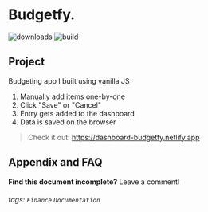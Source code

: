 
Budgetfy.
===
![downloads](https://img.shields.io/badge/downloads-1-brightgreen)
![build](https://img.shields.io/badge/netlify-passing-brightgreen)

## Project

Budgeting app I built using vanilla JS

1. Manually add items one-by-one
2. Click "Save" or "Cancel"
3. Entry gets added to the dashboard
4. Data is saved on the browser

> Check it out: https://dashboard-budgetfy.netlify.app

## Appendix and FAQ

**Find this document incomplete?** Leave a comment!

###### tags: `Finance` `Documentation`
